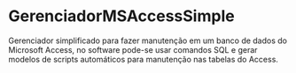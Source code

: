 # GerenciadorMSAccessSimple
Gerenciador simplificado para fazer manutenção em um banco de dados do Microsoft Access, no software pode-se usar comandos SQL e gerar modelos de scripts automáticos para manutenção nas tabelas do Access.
